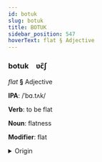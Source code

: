 ```yaml
---
id: botuk
slug: botuk
title: BOTUK
sidebar_position: 547
hoverText: flat § Adjective
---
```


### botuk&emsp;<span kind="abugida">ʋc̑ʃ</span>

*flat* **§** Adjective

**IPA**: /ˈbɑ.tʌk/

**Verb**: to be flat

**Noun**: flatness

**Modifier**: flat

<details>
    <summary>Origin</summary>
    Tagalog ᜉᜆᜄ᜔ patag [ˈpa.tɐɡ]<br/>
    <em>Austronesian Language Family</em>
</details>